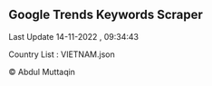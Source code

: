 

## Google Trends Keywords Scraper 
 
Last Update 14-11-2022 , 09:34:43

Country List :
VIETNAM.json



© Abdul Muttaqin 
